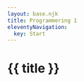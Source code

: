 ```yaml
---
layout: base.njk
title: Programmering 1
eleventyNavigation:
  key: Start
---
```

<h1>{{ title }}</h1>
